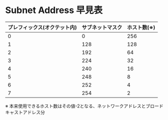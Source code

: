 # Subnet Address 早見表

プレフィックス(オクテット内)|サブネットマスク|ホスト数(※)
-|-|-
0|0|256
1|128|128
2|192|64
3|224|32
4|240|16
5|248|8
6|252|4
7|254|2

※ 本来使用できるホスト数はその値-2となる、ネットワークアドレスとブロードキャストアドレス分
